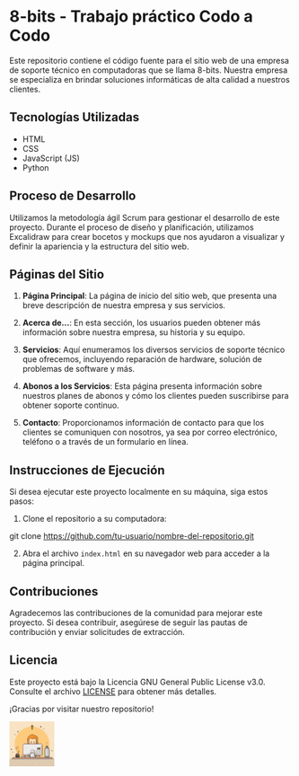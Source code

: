 # 8-bits - Trabajo práctico Codo a Codo

Este repositorio contiene el código fuente para el sitio web de una empresa de soporte técnico en computadoras que se llama 8-bits. Nuestra empresa se especializa en brindar soluciones informáticas de alta calidad a nuestros clientes.

## Tecnologías Utilizadas

- HTML
- CSS
- JavaScript (JS)
- Python

## Proceso de Desarrollo

Utilizamos la metodología ágil Scrum para gestionar el desarrollo de este proyecto. Durante el proceso de diseño y planificación, utilizamos Excalidraw para crear bocetos y mockups que nos ayudaron a visualizar y definir la apariencia y la estructura del sitio web.

## Páginas del Sitio

1. **Página Principal**: La página de inicio del sitio web, que presenta una breve descripción de nuestra empresa y sus servicios.

2. **Acerca de...**: En esta sección, los usuarios pueden obtener más información sobre nuestra empresa, su historia y su equipo.

3. **Servicios**: Aquí enumeramos los diversos servicios de soporte técnico que ofrecemos, incluyendo reparación de hardware, solución de problemas de software y más.

4. **Abonos a los Servicios**: Esta página presenta información sobre nuestros planes de abonos y cómo los clientes pueden suscribirse para obtener soporte continuo.

5. **Contacto**: Proporcionamos información de contacto para que los clientes se comuniquen con nosotros, ya sea por correo electrónico, teléfono o a través de un formulario en línea.

## Instrucciones de Ejecución

Si desea ejecutar este proyecto localmente en su máquina, siga estos pasos:

1. Clone el repositorio a su computadora:

git clone https://github.com/tu-usuario/nombre-del-repositorio.git


2. Abra el archivo `index.html` en su navegador web para acceder a la página principal.

## Contribuciones

Agradecemos las contribuciones de la comunidad para mejorar este proyecto. Si desea contribuir, asegúrese de seguir las pautas de contribución y enviar solicitudes de extracción.

## Licencia

Este proyecto está bajo la Licencia GNU General Public License v3.0. Consulte el archivo [LICENSE](LICENSE) para obtener más detalles.

¡Gracias por visitar nuestro repositorio!

<img src="./assets/images/logo.png" height=80px>
